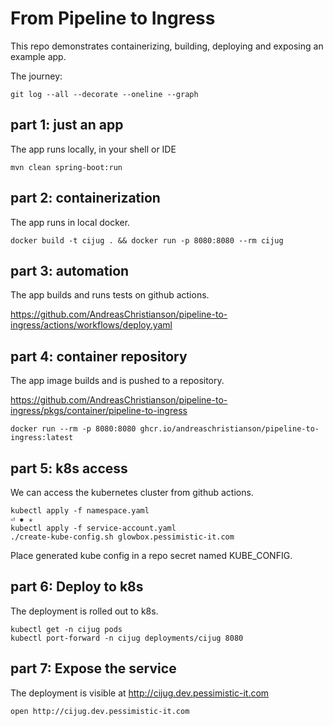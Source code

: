 # From Pipeline to Ingress

This repo demonstrates containerizing, building, deploying and exposing an example app.

The journey:

```shell
git log --all --decorate --oneline --graph
```

## part 1: just an app

The app runs locally, in your shell or IDE

```shell
mvn clean spring-boot:run
```

## part 2: containerization

The app runs in local docker.

```shell
docker build -t cijug . && docker run -p 8080:8080 --rm cijug
```

## part 3: automation

The app builds and runs tests on github actions.

https://github.com/AndreasChristianson/pipeline-to-ingress/actions/workflows/deploy.yaml

## part 4: container repository

The app image builds and is pushed to a repository.

https://github.com/AndreasChristianson/pipeline-to-ingress/pkgs/container/pipeline-to-ingress

```shell
docker run --rm -p 8080:8080 ghcr.io/andreaschristianson/pipeline-to-ingress:latest
```

## part 5: k8s access

We can access the kubernetes cluster from github actions.

```shell
kubectl apply -f namespace.yaml                                                                                                                                                                                                 ⏎ ✹ ✭
kubectl apply -f service-account.yaml
./create-kube-config.sh glowbox.pessimistic-it.com
```

Place generated kube config in a repo secret named KUBE_CONFIG.

## part 6: Deploy to k8s

The deployment is rolled out to k8s.

```shell
kubectl get -n cijug pods
kubectl port-forward -n cijug deployments/cijug 8080
```

## part 7: Expose the service

The deployment is visible at http://cijug.dev.pessimistic-it.com

```shell
open http://cijug.dev.pessimistic-it.com
```
